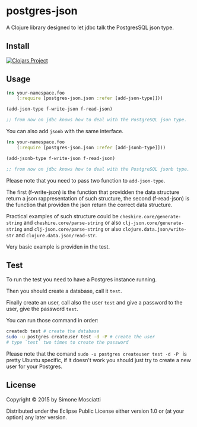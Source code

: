 # postgres-json

A Clojure library designed to let jdbc talk the PostgresSQL json type.

## Install

[![Clojars Project](http://clojars.org/postgres-json/latest-version.svg)](http://clojars.org/postgres-json)

## Usage

```clojure
(ns your-namespace.foo
    (:require [postgres-json.json :refer [add-json-type]]))

(add-json-type f-write-json f-read-json)

;; from now on jdbc knows how to deal with the PostgreSQL json type.

```

You can also add `jsonb` with the same interface.

```clojure
(ns your-namespace.foo
    (:require [postgres-json.json :refer [add-jsonb-type]]))

(add-jsonb-type f-write-json f-read-json)

;; from now on jdbc knows how to deal with the PostgreSQL jsonb type.

```

Please note that you need to pass two function to `add-json-type`.

The first (f-write-json) is the function that providden the data structure return a json rappresentation of such structure, the second (f-read-json) is the function that providen the json return the correct data structure.

Practical examples of such structure could be `cheshire.core/generate-string` and `cheshire.core/parse-string` or also `clj-json.core/generate-string` and `clj-json.core/parse-string` or also `clojure.data.json/write-str` and `clojure.data.json/read-str`.

Very basic example is providen in the test.

## Test

To run the test you need to have a Postgres instance running.

Then you should create a database, call it `test`.

Finally create an user, call also the user `test` and give a password to the user, give the password `test`.

You can run those command in order:

``` bash
createdb test # create the database
sudo -u postgres createuser test -d -P # create the user
# type `test` two times to create the password
```

Please note that the comand `sudo -u postgres createuser test -d -P ` is pretty Ubuntu specific, if it doesn't work you should just try to create a new user for your Postgres.

## License

Copyright © 2015 by Simone Mosciatti

Distributed under the Eclipse Public License either version 1.0 or (at
your option) any later version.
